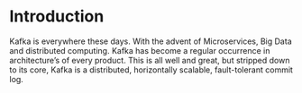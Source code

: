 # Introduction
Kafka is everywhere these days. With the advent of Microservices, Big Data and distributed computing. Kafka has become a regular occurrence in architecture’s of every product. This is all well and great, but stripped down to its core, Kafka is a distributed, horizontally scalable, fault-tolerant commit log.
<!--stackedit_data:
eyJoaXN0b3J5IjpbLTE0ODQ5MzI2NTUsNjUwODk4MTgsLTIwOD
g3NDY2MTIsLTIwODg3NDY2MTIsLTExNzE5Mjg0NSw5MzMzMDk3
ODcsMTIxODQ3NjUwOSwtMTczODQxNDAzLC04ODEwNDI1NjEsLT
IwMTQzMjI4MzUsLTM3MzMyNzU0NywyMzY5MTg0NDUsLTg1MTA4
MDg1NSwtMTk3NTY4MTUzNCwtMjAzNTgyMDM0NiwtNDUzODQ2Mj
Y0LC0xODA4MzMxMTk0LDY1OTI1Njk5NiwxMTk2MTIyMjAsLTEz
NDE4NzMyMjFdfQ==
-->
